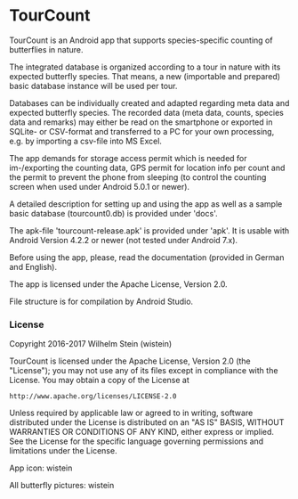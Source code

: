 # TourCount

TourCount is an Android app that supports species-specific counting of butterflies in nature.

The integrated database is organized according to a tour in nature with its expected butterfly species. That means, a new (importable and prepared) basic database instance will be used per tour.

Databases can be individually created and adapted regarding meta data and expected butterfly species. The recorded data (meta data, counts, species data and remarks) may either be read on the smartphone or exported in SQLite- or CSV-format and transferred to a PC for your own processing, e.g. by importing a csv-file into MS Excel.

The app demands for storage access permit which is needed for im-/exporting the counting data, GPS permit for location info per count and the permit to prevent the phone from sleeping (to control the counting screen when used under Android 5.0.1 or newer).

A detailed description for setting up and using the app as well as a sample basic database (tourcount0.db) is provided under 'docs'.

The apk-file 'tourcount-release.apk' is provided under 'apk'. It is usable with Android Version 4.2.2 or newer (not tested under Android 7.x).

Before using the app, please, read the documentation (provided in German and English).

The app is licensed under the Apache License, Version 2.0.

File structure is for compilation by Android Studio.

### License

Copyright 2016-2017 Wilhelm Stein (wistein)

TourCount is licensed under the Apache License, Version 2.0 (the "License");
you may not use any of its files except in compliance with the License.
You may obtain a copy of the License at

    http://www.apache.org/licenses/LICENSE-2.0

Unless required by applicable law or agreed to in writing, software
distributed under the License is distributed on an "AS IS" BASIS,
WITHOUT WARRANTIES OR CONDITIONS OF ANY KIND, either express or implied.
See the License for the specific language governing permissions and
limitations under the License.

App icon: wistein

All butterfly pictures: wistein
